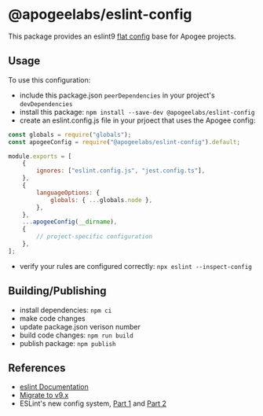 # @apogeelabs/eslint-config

This package provides an eslint9 [flat config](https://eslint.org/blog/2022/08/new-config-system-part-1/) base for Apogee projects.

## Usage

To use this configuration:

- include this package.json `peerDependencies` in your project's `devDependencies`
- install this package: `npm install --save-dev @apogeelabs/eslint-config`
- create an eslint.config.js file in your prjoect that uses the Apogee config:

```js
const globals = require("globals");
const apogeeConfig = require("@apogeelabs/eslint-config").default;

module.exports = [
    {
        ignores: ["eslint.config.js", "jest.config.ts"],
    },
    {
        languageOptions: {
            globals: { ...globals.node },
        },
    },
    ...apogeeConfig(__dirname),
    {
        // project-specific configuration
    },
];
```

- verify your rules are configured correctly: `npx eslint --inspect-config`

## Building/Publishing

- install dependencies: `npm ci`
- make code changes
- update package.json verison number
- build code changes: `npm run build`
- publish package: `npm publish`

## References

- [eslint Documentation](https://eslint.org/docs/latest/)
- [Migrate to v9.x](https://eslint.org/docs/latest/use/migrate-to-9.0.0)
- ESLint's new config system, [Part 1](https://eslint.org/blog/2022/08/new-config-system-part-1/) and [Part 2](https://eslint.org/blog/2022/08/new-config-system-part-2/)
